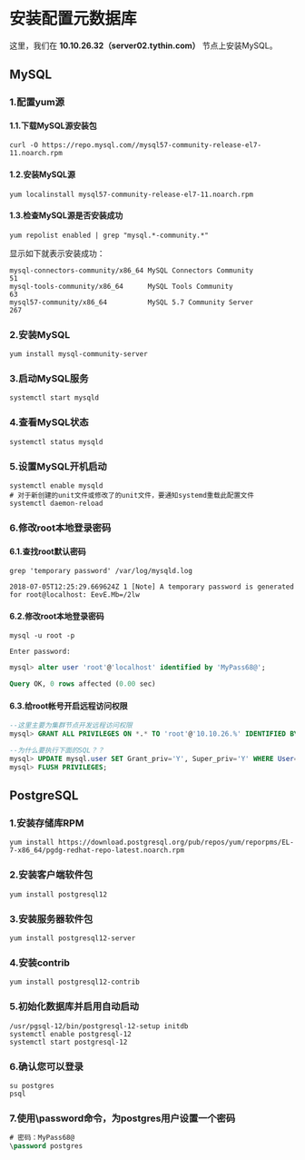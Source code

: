 安装配置元数据库
===================================================================================
这里，我们在 **10.10.26.32（server02.tythin.com）** 节点上安装MySQL。

## MySQL

### 1.配置yum源

#### 1.1.下载MySQL源安装包
```shell
curl -O https://repo.mysql.com//mysql57-community-release-el7-11.noarch.rpm
```

#### 1.2.安装MySQL源
```shell
yum localinstall mysql57-community-release-el7-11.noarch.rpm
```

#### 1.3.检查MySQL源是否安装成功
```shell
yum repolist enabled | grep "mysql.*-community.*"
```
显示如下就表示安装成功：
```
mysql-connectors-community/x86_64 MySQL Connectors Community                  51
mysql-tools-community/x86_64      MySQL Tools Community                       63
mysql57-community/x86_64          MySQL 5.7 Community Server                 267
```

### 2.安装MySQL
```shell
yum install mysql-community-server
```

### 3.启动MySQL服务
```shell
systemctl start mysqld
```

### 4.查看MySQL状态
```shell
systemctl status mysqld
```

### 5.设置MySQL开机启动
```shell
systemctl enable mysqld
# 对于新创建的unit文件或修改了的unit文件，要通知systemd重载此配置文件
systemctl daemon-reload
```

### 6.修改root本地登录密码

#### 6.1.查找root默认密码
```shell
grep 'temporary password' /var/log/mysqld.log
```
```
2018-07-05T12:25:29.669624Z 1 [Note] A temporary password is generated for root@localhost: EevE.Mb=/2lw
```

#### 6.2.修改root本地登录密码
```shell
mysql -u root -p

Enter password:
```
```sql
mysql> alter user 'root'@'localhost' identified by 'MyPass68@';

Query OK, 0 rows affected (0.00 sec)
```

#### 6.3.给root帐号开启远程访问权限
```sql
--这里主要为集群节点开发远程访问权限
mysql> GRANT ALL PRIVILEGES ON *.* TO 'root'@'10.10.26.%' IDENTIFIED BY 'MyPass68@';

--为什么要执行下面的SQL？？
mysql> UPDATE mysql.user SET Grant_priv='Y', Super_priv='Y' WHERE User='root';
mysql> FLUSH PRIVILEGES;
```

## PostgreSQL

### 1.安装存储库RPM
```shell
yum install https://download.postgresql.org/pub/repos/yum/reporpms/EL-7-x86_64/pgdg-redhat-repo-latest.noarch.rpm
```

### 2.安装客户端软件包
```shell
yum install postgresql12
```

### 3.安装服务器软件包
```shell
yum install postgresql12-server
```

### 4.安装contrib
```shell
yum install postgresql12-contrib
```

### 5.初始化数据库并启用自动启动
```shell
/usr/pgsql-12/bin/postgresql-12-setup initdb
systemctl enable postgresql-12
systemctl start postgresql-12
```

### 6.确认您可以登录
```shell
su postgres
psql
```

### 7.使用\password命令，为postgres用户设置一个密码
```sql
# 密码：MyPass68@
\password postgres
```

